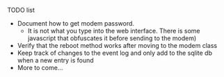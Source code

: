 TODO list

- Document how to get modem password.
    - It is not what you type into the web interface. There is some javascript that obfuscates it before sending to the modem)
- Verify that the reboot method works after moving to the modem class
- Keep track of changes to the event log and only add to the sqlite db when a new entry is found
- More to come...


